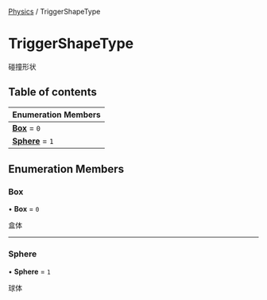 [Physics](../groups/Core.Physics.md) / TriggerShapeType

# TriggerShapeType <Badge type="tip" text="Enumeration" /> <Score text="TriggerShapeType" />

碰撞形状

## Table of contents

| Enumeration Members |
| :-----|
| **[Box](mw.TriggerShapeType.md#box)** = ``0`` <br> |
| **[Sphere](mw.TriggerShapeType.md#sphere)** = ``1`` <br> |

## Enumeration Members

### Box <Score text="Box" /> 

• **Box** = ``0``

盒体

___

### Sphere <Score text="Sphere" /> 

• **Sphere** = ``1``

球体
